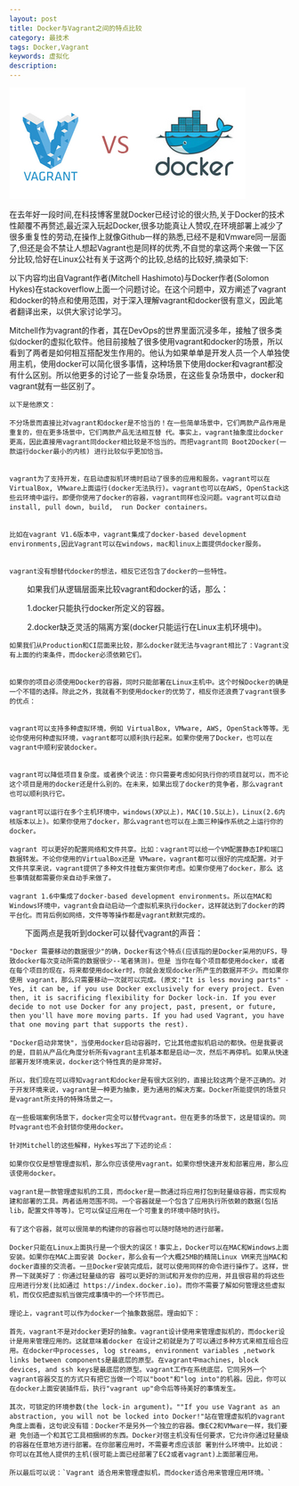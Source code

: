 ```yaml
---
layout: post
title: Docker与Vagrant之间的特点比较
category: 最技术
tags: Docker,Vagrant
keywords: 虚拟化
description:
---
```


![Alt text](/public/img/tech/2014-04-05-01.jpg)

在去年好一段时间,在科技博客里就Docker已经讨论的很火热,关于Docker的技术性颠覆不再赘述,最近深入玩起Docker,很多功能真让人赞叹,在环境部署上减少了很多重复性的劳动,在操作上就像Github一样的熟悉,已经不是和Vmware同一层面了,但还是会不禁让人想起Vagrant也是同样的优秀,不自觉的拿这两个来做一下区分比较,恰好在Linux公社有关于这两个的比较,总结的比较好,摘录如下:


以下内容均出自Vagrant作者(Mitchell Hashimoto)与Docker作者(Solomon Hykes)在stackoverflow上面一个问题讨论。在这个问题中，双方阐述了vagrant和docker的特点和使用范围，对于深入理解vagrant和docker很有意义，因此笔者翻译出来，以供大家讨论学习。

Mitchell作为vagrant的作者，其在DevOps的世界里面沉浸多年，接触了很多类似docker的虚拟化软件。他目前接触了很多使用vagrant和docker的场景，所以看到了两者是如何相互搭配发生作用的。他认为如果单单是开发人员一个人单独使用主机，使用docker可以简化很多事情，这种场景下使用docker和vagrant都没有什么区别。所以他更多的讨论了一些复杂场景，在这些复杂场景中，docker和vagrant就有一些区别了。

    以下是他原文：

    不分场景而直接比对vagrant和docker是不恰当的！在一些简单场景中，它们两款产品作用是重复的，但在更多场景中，它们两款产品无法相互替 代。事实上，vagrant抽象度比docker更高，因此直接用vagrant同docker相比较是不恰当的。而把vagrant同 Boot2Docker(一款运行docker最小的内核) 进行比较似乎更加恰当。


    vagrant为了支持开发，在启动虚拟机环境时启动了很多的应用和服务。vagrant可以在VirtualBox, VMware上面运行(docker无法执行)。vagrant也可以在AWS, OpenStack这些云环境中运行。即便你使用了docker的容器，vagrant同样也没问题。vagrant可以自动install, pull down, build,  run Docker containers。


    比如在vagrant V1.6版本中，vagrant集成了docker-based development environments,因此Vagrant可以在windows，mac和linux上面提供docker服务。

    
    vagrant没有想替代docker的想法，相反它还包含了docker的一些特性。

　　
    如果我们从逻辑层面来比较vagrant和docker的话，那么：

　　
    1.docker只能执行docker所定义的容器。

　　
    2.docker缺乏灵活的隔离方案(docker只能运行在Linux主机环境中)。


    如果我们从Production和CI层面来比较，那么docker就无法与vagrant相比了：Vagrant没有上面的约束条件，而docker必须依赖它们。


    如果你的项目必须使用Docker的容器，同时只能部署在Linux主机中。这个时候Docker的确是一个不错的选择。除此之外，我就看不到使用docker的优势了，相反你还浪费了vagrant很多的优点：

  
    vagrant可以支持多种虚拟环境，例如 VirtualBox, VMware, AWS, OpenStack等等。无论你使用何种虚拟环境，vagrant都可以顺利执行起来。如果你使用了Docker，也可以在vagrant中顺利安装docker。

    
    vagrant可以降低项目复杂度。或者换个说法：你只需要考虑如何执行你的项目就可以，而不论这个项目是用的docker还是什么别的。在未来，如果出现了docker的竞争者，那么vagrant也可以顺利执行它。

    vagrant可以运行在多个主机环境中，windows(XP以上)，MAC(10.5以上)，Linux(2.6内核版本以上)。如果你使用了docker，那么vagrant也可以在上面三种操作系统之上运行你的docker。

    vagrant 可以更好的配置网络和文件共享。比如：vagrant可以给一个VM配置静态IP和端口数据转发。不论你使用的VirtualBox还是 VMware，vagrant都可以很好的完成配置。对于文件共享来说，vagrant提供了多种文件挂载方案供你考虑。如果你使用了docker，那么 这些事情就都需要你亲自动手来做了。

    vagrant 1.6中集成了docker-based development environments。所以在MAC和Windows环境中，vagrant会自动启动一个虚拟机来执行docker，这样就达到了docker的跨平台化。而背后例如网络，文件等等操作都是vagrant默默完成的。

　　下面两点是我听到docker可以替代vagrant的声音：

    "Docker 需要移动的数据很少"的确，Docker有这个特点(应该指的是Docker采用的UFS，导致docker每次变动所需的数据很少--笔者猜测)。但是 当你在每个项目都使用docker，或者在每个项目的现在，将来都使用docker时，你就会发现docker所产生的数据并不少。而如果你使用 vagrant，那么只需要移动一次就可以完成。(原文:"It is less moving parts" - Yes, it can be, if you use Docker exclusively for every project. Even then, it is sacrificing flexibility for Docker lock-in. If you ever decide to not use Docker for any project, past, present, or future, then you'll have more moving parts. If you had used Vagrant, you have that one moving part that supports the rest).

    "Docker启动非常快"，当使用docker启动容器时，它比其他虚拟机启动的都快。但是我要说的是，目前从产品化角度分析所有vagrant主机基本都是启动一次，然后不再停机。如果从快速部署开发环境来说，docker这个特性真的是非常好。

    所以，我们现在可以得知vagrant和docker是有很大区别的，直接比较这两个是不正确的。对于开发环境来说，vagrant是一种更为抽象，更为通用的解决方案。Docker所能提供的场景只是vagrant所支持的特殊场景之一。

    在一些极端案例场景下，docker完全可以替代vagrant。但在更多的场景下，这是错误的。同时vagrant也不会封锁你使用docker。

    针对Mitchell的这些解释，Hykes写出了下述的论点：

    如果你仅仅是想管理虚拟机，那么你应该使用vagrant。如果你想快速开发和部署应用，那么应该使用docker。

    vagrant是一款管理虚拟机的工具，而docker是一款通过将应用打包到轻量级容器，而实现构建和部署的工具。两者适用范围不同。一个容器就是一个包含了应用执行所依赖的数据(包括lib，配置文件等等)。它可以保证应用在一个可重复的环境中随时执行。

    有了这个容器，就可以很简单的构建你的容器也可以随时随地的进行部署。

    Docker只能在Linux上面执行是一个很大的误区！事实上，Docker可以在MAC和Windows上面安装。如果你在MAC上面安装 Docker，那么会有一个大概25MB的精简Linux VM来充当MAC和docker直接的交流者。一旦Docker安装完成后，就可以使用同样的命令进行操作了。这样，世界一下就美好了：你通过轻量级的容 器可以更好的测试和开发你的应用，并且很容易的将这些应用进行分发(比如通过 https://index.docker.io)。而你不需要了解如何管理这些虚拟机，而仅仅把虚拟机当做完成事情中的一个环节而已。

    理论上，vagrant可以作为docker一个抽象数据层。理由如下：

    首先，vagrant不是对docker更好的抽象。vagrant设计使用来管理虚拟机的，而docker设计是用来管理应用的。这就意味着docker 在设计之初就是为了可以通过多种方式来相互组合应用。在docker中processes, log streams, environment variables ,network links between components是最底层的原型。在vagrant中machines, block devices, and ssh keys是最底层的原型。vagrant工作在系统底层，它同另外一个vagrant容器交互的方式只有把它当做一个可以"boot"和"log into"的机器。因此，你可以在docker上面安装插件后，执行"vagrant up"命令后等待美好的事情发生。

    其次，可锁定的环境参数(the lock-in argument)。""If you use Vagrant as an abstraction, you will not be locked into Docker!"站在管理虚拟机的vagrant角度上面看，这句说没有错：Docker不是另外一个独立的容器。像EC2和VMware一样，我们要避 免创造一个和其它工具相捆绑的东西。Docker对宿主机没有任何要求，它允许你通过轻量级的容器在任意地方进行部署。在你部署应用时，不需要考虑应该部 署到什么环境中。比如说：你可以在其他人提供的主机(很可能上面已经部署了EC2或者vagrant)上面部署应用。

    所以最后可以说：`Vagrant 适合用来管理虚拟机，而docker适合用来管理应用环境。`
